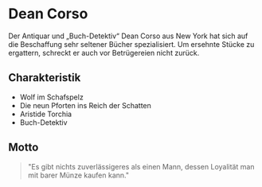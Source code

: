 # Dean Corso

Der Antiquar und „Buch-Detektiv“ Dean Corso aus New York hat sich auf die Beschaffung sehr seltener Bücher spezialisiert. Um ersehnte Stücke zu ergattern, schreckt er auch vor Betrügereien nicht zurück.

## Charakteristik

* Wolf im Schafspelz
* Die neun Pforten ins Reich der Schatten
* Aristide Torchia
* Buch-Detektiv

## Motto

> "Es gibt nichts zuverlässigeres als einen Mann, dessen Loyalität man mit barer Münze kaufen kann."